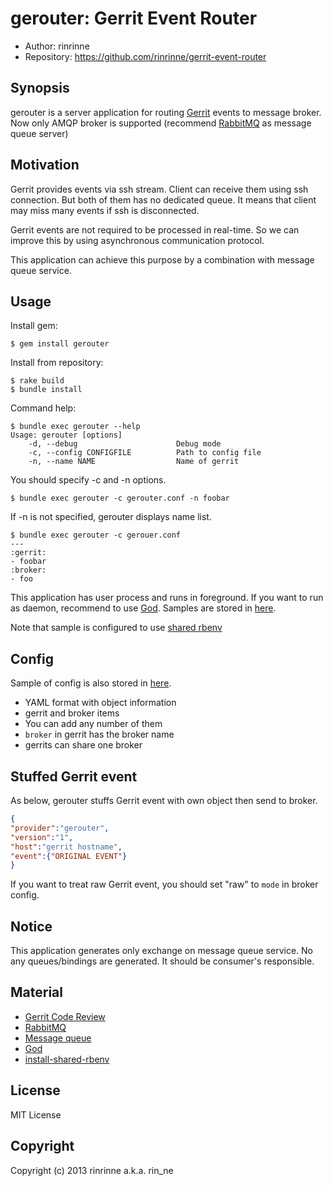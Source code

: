 gerouter: Gerrit Event Router
===========================

* Author: rinrinne
* Repository: https://github.com/rinrinne/gerrit-event-router

Synopsis
---------------------------

gerouter is a server application for routing [Gerrit][gerrit] events to message broker.
Now only AMQP broker is supported (recommend [RabbitMQ][rabbitmq] as message queue server)

Motivation
---------------------------

Gerrit provides events via ssh stream. Client can receive them using ssh connection. But both of them has no dedicated queue. It means that client may miss many events if ssh is disconnected.

Gerrit events are not required to be processed in real-time. So we can improve this by using asynchronous communication protocol.

This application can achieve this purpose by a combination with message queue service.


Usage
--------------------------

Install gem:

```console
$ gem install gerouter
```

Install from repository:

```console
$ rake build
$ bundle install
```

Command help:

```console
$ bundle exec gerouter --help
Usage: gerouter [options]
    -d, --debug                      Debug mode
    -c, --config CONFIGFILE          Path to config file
    -n, --name NAME                  Name of gerrit
```

You should specify -c and -n options.

```console
$ bundle exec gerouter -c gerouter.conf -n foobar
```

If -n is not specified, gerouter displays name list.

```console
$ bundle exec gerouter -c gerouer.conf
---
:gerrit:
- foobar
:broker:
- foo
```

This application has user process and runs in foreground. If you want to run as daemon, recommend to use [God][god]. Samples are stored in [here][samples].

Note that sample is configured to use [shared rbenv][sharedrbenv]

Config
---------------------------

Sample of config is also stored in [here][samples].

* YAML format with object information
* gerrit and broker items
* You can add any number of them
* `broker` in gerrit has the broker name
* gerrits can share one broker 


Stuffed Gerrit event
---------------------------

As below, gerouter stuffs Gerrit event with own object then send to broker.

```json
{
"provider":"gerouter",
"version":"1",
"host":"gerrit hostname",
"event":{"ORIGINAL EVENT"} 
}
```

If you want to treat raw Gerrit event, you should set "raw" to `mode` in broker config.

Notice
---------------------------

This application generates only exchange on message queue service. No any queues/bindings are generated. It should be consumer's responsible.

Material
--------------------------

* [Gerrit Code Review][gerrit]
* [RabbitMQ][rabbitmq]
* [Message queue][messagequeue]
* [God][god]
* [install-shared-rbenv][sharedrbenv]

[gerrit]: https://code.google.com/p/gerrit/ "Gerrit Code Review"
[rabbitmq]: http://www.rabbitmq.com/ "RabbitMQ"
[god]: http://godrb.com/ "God"
[samples]: https://github.com/rinrinne/gerrit-event-router/tree/master/samples "samples"
[sharedrbenv]: https://github.com/rinrinne/install-shared-rbenv "Install shared rbenv"
[messagequeue]: http://en.wikipedia.org/wiki/Message_queue "Wikipedia: Message queue"

License
---------------------------

MIT License

Copyright
---------------------------

Copyright (c) 2013 rinrinne a.k.a. rin_ne
